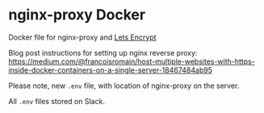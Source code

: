 # nginx-proxy Docker

Docker file for nginx-proxy and [Lets Encrypt](https://letsencrypt.org)

Blog post instructions for setting up nginx reverse proxy:
<https://medium.com/@francoisromain/host-multiple-websites-with-https-inside-docker-containers-on-a-single-server-18467484ab95>

Please note, new `.env` file, with location of nginx-proxy on the server.

All `.env` files stored on Slack.
